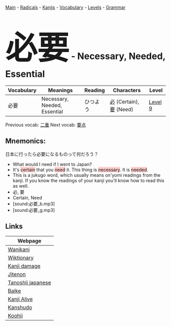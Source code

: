 <style> bigfont {font-size: 100px}</style>
[Main](../README.md) -
[Radicals](../radicals.md) -
[Kanjis](../kanjis.md) -
[Vocabulary](../vocabulary.md) -
[Levels](../levels.md) -
[Grammar](../grammar.md)
# <bigfont> 必要</bigfont> - Necessary, Needed, Essential 

| Vocabulary | Meanings | Reading | Characters | Level |
| --- | --- | --- | --- | --- |
| 必要 | Necessary, Needed, Essential | ひつよう |  [必](../kanjis/必.md) (Certain), [要](../kanjis/要.md) (Need) | [Level 9](../levels/wk_level9.md) |

Previous vocab: [二重](二重.md) Next vocab: [要点](要点.md) 

## Mnemonics:
日本に行ったら必要になるものって何だろう？
* What would I need if I went to Japan?
* It's <span style="background-color:#ffcccb"> certain</span> that you <span style="background-color:#ffcccb"> need</span> it. This thing is <span style="background-color:#ffcccb"> necessary</span>. It is <span style="background-color:#ffcccb"> needed</span>.
* This is a jukugo word, which usually means on'yomi readings from the kanji. If you know the readings of your kanji you'll know how to read this as well.
* 必, 要
* Certain, Need
* [sound:必要_b.mp3]
* [sound:必要_g.mp3]


## Links 

| Webpage |
| --- |
| [Wanikani          ](https://www.wanikani.com/kanji/必要) |
| [Wiktionary        ](https://en.wiktionary.org/wiki/必要) |
| [Kanji damage      ](http://www.kanjidamage.com/kanji/search?utf8=✓&q=必要) |
| [Jitenon           ](https://jitenon.com/kanji/必要) |
| [Tanoshii japanese ](https://www.tanoshiijapanese.com/dictionary/kanji.cfm?k=必要) |
| [Baike             ](https://baike.baidu.com/item/必要) |
| [Kanji Alive       ](https://app.kanjialive.com/必要) |
| [Kanshudo          ](https://www.kanshudo.com/searchmn?q=必要) |
| [Koohii            ](https://kanji.koohii.com/study/kanji/必要) |
